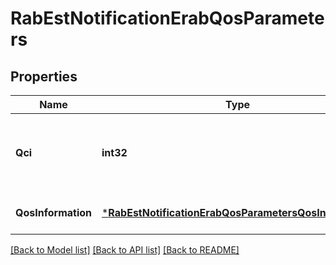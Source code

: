 # RabEstNotificationErabQosParameters

## Properties
Name | Type | Description | Notes
------------ | ------------- | ------------- | -------------
**Qci** | **int32** | QoS Class Identifier as defined in ETSI TS 123 401 [i.4]. | [default to null]
**QosInformation** | [***RabEstNotificationErabQosParametersQosInformation**](RabEstNotification_erabQosParameters_qosInformation.md) |  | [optional] [default to null]

[[Back to Model list]](../README.md#documentation-for-models) [[Back to API list]](../README.md#documentation-for-api-endpoints) [[Back to README]](../README.md)


